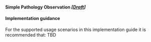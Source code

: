 #### Simple Pathology Observation *[[Draft](http://hl7.org/fhir/r4/valueset-publication-status.html)]*

#### Implementation guidance
For the supported usage scenarios in this implementation guide it is recommended that:
TBD